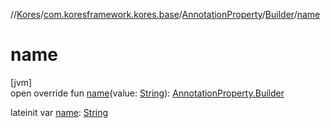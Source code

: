 //[Kores](../../../../index.md)/[com.koresframework.kores.base](../../index.md)/[AnnotationProperty](../index.md)/[Builder](index.md)/[name](name.md)

# name

[jvm]\
open override fun [name](name.md)(value: [String](https://kotlinlang.org/api/latest/jvm/stdlib/kotlin/-string/index.html)): [AnnotationProperty.Builder](index.md)

lateinit var [name](name.md): [String](https://kotlinlang.org/api/latest/jvm/stdlib/kotlin/-string/index.html)
